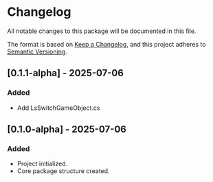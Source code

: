 # Changelog

All notable changes to this package will be documented in this file.

The format is based on [Keep a Changelog](https://keepachangelog.com/en/1.0.0/),
and this project adheres to [Semantic Versioning](https://semver.org/).

## [0.1.1-alpha] - 2025-07-06
### Added
- Add LsSwitchGameObject.cs

## [0.1.0-alpha] - 2025-07-06
### Added
- Project initialized.
- Core package structure created.
